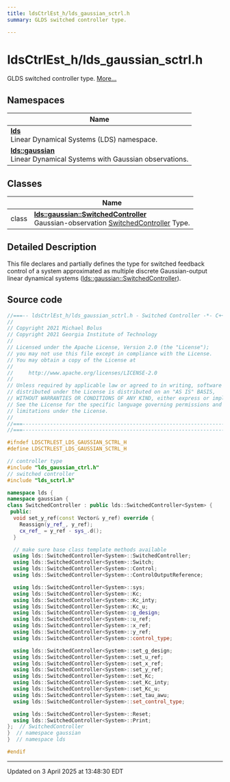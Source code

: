 ```yaml
---
title: ldsCtrlEst_h/lds_gaussian_sctrl.h
summary: GLDS switched controller type. 

---
```


# ldsCtrlEst_h/lds_gaussian_sctrl.h

GLDS switched controller type.  [More...](#detailed-description)



## Namespaces

| Name           |
| -------------- |
| **[lds](/lds-ctrl-est/docs/api/namespaces/namespacelds/)** <br>Linear Dynamical Systems (LDS) namespace.  |
| **[lds::gaussian](/lds-ctrl-est/docs/api/namespaces/namespacelds_1_1gaussian/)** <br>Linear Dynamical Systems with Gaussian observations.  |

## Classes

|                | Name           |
| -------------- | -------------- |
| class | **[lds::gaussian::SwitchedController](/lds-ctrl-est/docs/api/classes/classlds_1_1gaussian_1_1_switched_controller/)** <br>Gaussian-observation [SwitchedController]() Type.  |

## Detailed Description



This file declares and partially defines the type for switched feedback control of a system approximated as multiple discrete Gaussian-output linear dynamical systems ([lds::gaussian::SwitchedController](/lds-ctrl-est/docs/api/classes/classlds_1_1gaussian_1_1_switched_controller/)). 





## Source code

```cpp
//===-- ldsCtrlEst_h/lds_gaussian_sctrl.h - Switched Controller -*- C++ -*-===//
//
// Copyright 2021 Michael Bolus
// Copyright 2021 Georgia Institute of Technology
//
// Licensed under the Apache License, Version 2.0 (the "License");
// you may not use this file except in compliance with the License.
// You may obtain a copy of the License at
//
//     http://www.apache.org/licenses/LICENSE-2.0
//
// Unless required by applicable law or agreed to in writing, software
// distributed under the License is distributed on an "AS IS" BASIS,
// WITHOUT WARRANTIES OR CONDITIONS OF ANY KIND, either express or implied.
// See the License for the specific language governing permissions and
// limitations under the License.
//
//===----------------------------------------------------------------------===//
//===----------------------------------------------------------------------===//

#ifndef LDSCTRLEST_LDS_GAUSSIAN_SCTRL_H
#define LDSCTRLEST_LDS_GAUSSIAN_SCTRL_H

// controller type
#include "lds_gaussian_ctrl.h"
// switched controller
#include "lds_sctrl.h"

namespace lds {
namespace gaussian {
class SwitchedController : public lds::SwitchedController<System> {
 public:
  void set_y_ref(const Vector& y_ref) override {
    Reassign(y_ref_, y_ref);
    cx_ref_ = y_ref - sys_.d();
  }

  // make sure base class template methods available
  using lds::SwitchedController<System>::SwitchedController;
  using lds::SwitchedController<System>::Switch;
  using lds::SwitchedController<System>::Control;
  using lds::SwitchedController<System>::ControlOutputReference;

  using lds::SwitchedController<System>::sys;
  using lds::SwitchedController<System>::Kc;
  using lds::SwitchedController<System>::Kc_inty;
  using lds::SwitchedController<System>::Kc_u;
  using lds::SwitchedController<System>::g_design;
  using lds::SwitchedController<System>::u_ref;
  using lds::SwitchedController<System>::x_ref;
  using lds::SwitchedController<System>::y_ref;
  using lds::SwitchedController<System>::control_type;

  using lds::SwitchedController<System>::set_g_design;
  using lds::SwitchedController<System>::set_u_ref;
  using lds::SwitchedController<System>::set_x_ref;
  using lds::SwitchedController<System>::set_y_ref;
  using lds::SwitchedController<System>::set_Kc;
  using lds::SwitchedController<System>::set_Kc_inty;
  using lds::SwitchedController<System>::set_Kc_u;
  using lds::SwitchedController<System>::set_tau_awu;
  using lds::SwitchedController<System>::set_control_type;

  using lds::SwitchedController<System>::Reset;
  using lds::SwitchedController<System>::Print;
};  // SwitchedController
}  // namespace gaussian
}  // namespace lds

#endif
```


-------------------------------

Updated on  3 April 2025 at 13:48:30 EDT
